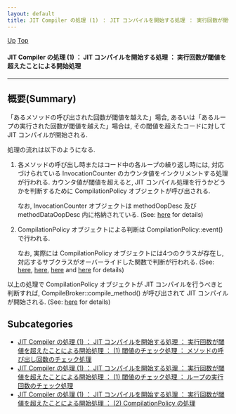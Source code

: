 ```yaml
---
layout: default
title: JIT Compiler の処理 (1) ： JIT コンパイルを開始する処理 ： 実行回数が閾値を超えたことによる開始処理
---
```

[Up](no6HzyuMVW.html) [Top](../index.html)

#### JIT Compiler の処理 (1) ： JIT コンパイルを開始する処理 ： 実行回数が閾値を超えたことによる開始処理

--- 
## 概要(Summary)
「あるメソッドの呼び出された回数が閾値を越えた」場合, あるいは「あるループの実行された回数が閾値を越えた」場合は, 
その閾値を超えたコードに対して JIT コンパイルが開始される.

処理の流れは以下のようになる.

1. 各メソッドの呼び出し時またはコード中の各ループの繰り返し時には, 対応づけられている InvocationCounter のカウンタ値をインクリメントする処理が行われる.
   カウンタ値が閾値を超えると, JIT コンパイル処理を行うかどうかを判断するために CompilationPolicy オブジェクトが呼び出される.
   
   なお, InvocationCounter オブジェクトは methodOopDesc 及び methodDataOopDesc 内に格納されている. (See: [here](noAWg22n6P.html) for details)

2. CompilationPolicy オブジェクトによる判断は CompilationPolicy::event() で行われる.
   
   なお, 実際には CompilationPolicy オブジェクトには4つのクラスが存在し, 対応するサブクラスがオーバーライドした関数で判断が行われる.
   (See: [here](no3420bIr.html), [here](no34200pY.html), [here](no3420O-k.html) and [here](no3420B0e.html) for details)

以上の処理で CompilationPolicy オブジェクトが JIT コンパイルを行うべきと判断すれば,
CompileBroker::compile_method() が呼び出されて JIT コンパイルが開始される.
(See: [here](nobV3Ayv16.html) for details)




## Subcategories
* [JIT Compiler の処理 (1) ： JIT コンパイルを開始する処理 ： 実行回数が閾値を超えたことによる開始処理 ： (1) 閾値のチェック処理 ： メソッドの呼び出し回数のチェック処理](nolR92Ajmf.html)
* [JIT Compiler の処理 (1) ： JIT コンパイルを開始する処理 ： 実行回数が閾値を超えたことによる開始処理 ： (1) 閾値のチェック処理 ： ループの実行回数のチェック処理 ](no2935sgV.html)
* [JIT Compiler の処理 (1) ： JIT コンパイルを開始する処理 ： 実行回数が閾値を超えたことによる開始処理 ： (2) CompilationPolicy の処理](noi9gh3rMo.html)



